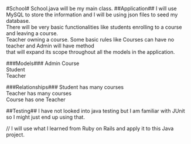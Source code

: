 #School#
School.java will be my main class.
##Application##
I will use MySQL to store the information and I will be using json files to seed my database.  
There will be very basic functionalities like students enrolling to a course and leaving a course.  
Teacher owning a course. Some basic rules like Courses can have no teacher and Admin will have method  
that will expand its scope throughout all the models in the application.  

###Models###
Admin
Course  
Student  
Teacher  

###Relationships###
Student has many courses  
Teacher has many courses  
Course has one Teacher 

##Testing##
I have not looked into java testing but I am familiar with JUnit so I might just end up using that.  

// I will use what I learned from Ruby on Rails and apply it to this Java project.  
